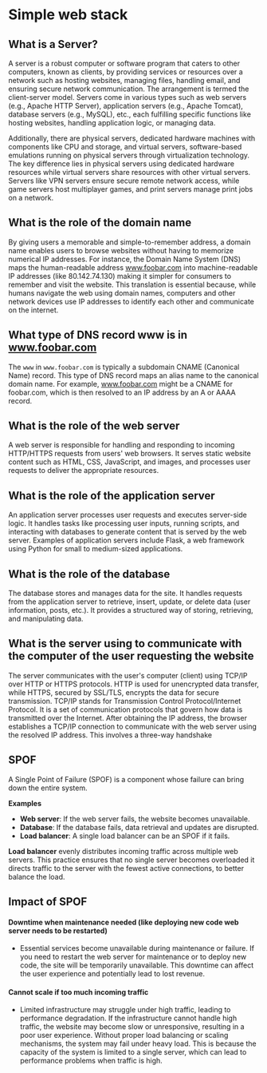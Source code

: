 # Simple web stack

## What is a Server?
A server is a robust computer or software program that caters to other computers, known as clients, by providing services or resources over a network such as hosting websites, managing files, handling email, and ensuring secure network communication. The arrangement is termed the client-server model. Servers come in various types such as web servers (e.g., Apache HTTP Server), application servers (e.g., Apache Tomcat), database servers (e.g., MySQL), etc., each fulfilling specific functions like hosting websites, handling application logic, or managing data.

Additionally, there are physical servers, dedicated hardware machines with components like CPU and storage, and virtual servers, software-based emulations running on physical servers through virtualization technology. The key difference lies in physical servers using dedicated hardware resources while virtual servers share resources with other virtual servers. Servers like VPN servers ensure secure remote network access, while game servers host multiplayer games, and print servers manage print jobs on a network.

## What is the role of the domain name
By giving users a memorable and simple-to-remember address, a domain name enables users to browse websites without having to memorize numerical IP addresses. For instance, the Domain Name System (DNS) maps the human-readable address www.foobar.com  into machine-readable IP addresses (like 80.142.74.130) making it simpler for consumers to remember and visit the website. 
This translation is essential because, while humans navigate the web using domain names, computers and other network devices use IP addresses to identify each other and communicate on the internet.

## What type of DNS record www is in www.foobar.com
The `www` in `www.foobar.com` is typically a subdomain CNAME (Canonical Name) record. This type of DNS record maps an alias name to the canonical domain name. For example, www.foobar.com might be a CNAME for foobar.com, which is then resolved to an IP address by an A or AAAA record.

## What is the role of the web server
A web server is responsible for handling and responding to incoming HTTP/HTTPS requests from users' web browsers.
It serves static website content such as HTML, CSS, JavaScript, and images, and processes user requests to deliver the appropriate resources.

## What is the role of the application server
An application server processes user requests and executes server-side logic. It handles tasks like processing user inputs, running scripts, and interacting with databases to generate content that is served by the web server.
Examples of application servers include Flask, a web framework using Python for small to medium-sized applications. 

## What is the role of the database
The database stores and manages data for the site. It handles requests from the application server to retrieve, insert, update, or delete data (user information, posts, etc.). It provides a structured way of storing, retrieving, and manipulating data.

## What is the server using to communicate with the computer of the user requesting the website
The server communicates with the user's computer (client) using TCP/IP over HTTP or HTTPS protocols. 
HTTP is used for unencrypted data transfer, while HTTPS, secured by SSL/TLS, encrypts the data for secure transmission.
TCP/IP stands for Transmission Control Protocol/Internet Protocol. It is a set of communication protocols that govern how data is transmitted over the Internet. After obtaining the IP address, the browser establishes a TCP/IP connection to communicate with the web server using the resolved IP address.
This involves a three-way handshake

## SPOF
A Single Point of Failure (SPOF) is a component whose failure can bring down the entire system.

**Examples**
- **Web server**: If the web server fails, the website becomes unavailable.
- **Database**: If the database fails, data retrieval and updates are disrupted.
- **Load balancer**: A single load balancer can be an SPOF if it fails. 

**Load balancer** evenly distributes incoming traffic across multiple web servers. This practice ensures that no single server becomes overloaded it directs traffic to the server with the fewest active connections, to better balance the load.

## Impact of SPOF
#### Downtime when maintenance needed (like deploying new code web server needs to be restarted)
- Essential services become unavailable during maintenance or failure. If you need to restart the web server for maintenance or to deploy new code, the site will be temporarily unavailable.  This downtime can affect the user experience and potentially lead to lost revenue.

#### Cannot scale if too much incoming traffic
- Limited infrastructure may struggle under high traffic, leading to performance degradation. If the infrastructure cannot handle high traffic, the website may become slow or unresponsive, resulting in a poor user experience. Without proper load balancing or scaling mechanisms, the system may fail under heavy load. This is because the capacity of the system is limited to a single server, which can lead to performance problems when traffic is high.

